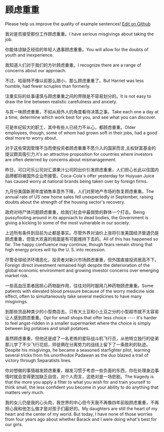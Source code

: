 # 顾虑重重

Please help us improve the quality of example sentences! [Edit on Github](https://github.com/jiyushe/jiyu-example-sentence-source/blob/main/chinese/gulvchongchong.md)

<p><span class="chinese">我对是否接受那份工作顾虑重重。</span><span class="english">I have serious misgivings about taking the job.</span></p>

<p><span class="chinese">你能体谅缺乏经验的年轻人遇事顾虑重重。</span><span class="english">You will allow for the doubts of youth and inexperience.</span></p>

<p><span class="chinese">我知道人们对于我们的方针顾虑重重。</span><span class="english">I recognize there are a range of concerns about our approach.</span></p>

<p><span class="chinese">不过，哈丽特不像以前那么胆小，那么顾虑重重了。</span><span class="english">But Harriet was less humble, had fewer scruples than formerly.</span></p>

<p><span class="chinese">注重实际的处事谨慎与顾虑重重之间的界限是不容易划分的。</span><span class="english">It is not easy to draw the line between realistic carefulness and anxiety.</span></p>

<p><span class="chinese">与其一味顾虑重重，不如从局外人的角度看待决策之事。</span><span class="english">Take each one a day at a time, determine which work best for you, and see what you can discover.</span></p>

<p><span class="chinese">可是年纪较大的职工，其中有些人已经力不从心，都顾虑重重。</span><span class="english">Older employees, though, some of whom had grown soft in their jobs, had a good deal more to worry about.</span></p>

<p><span class="chinese">对于这些常因管理不当而使投资者顾虑重重不愿介入的国家而言,主权财富基金的提议颇具吸引力.</span><span class="english">It's an attractive proposition for countries where investors are often deterred by concerns about mismanagement.</span></p>

<p><span class="chinese">昨日，可口可乐公司对汇源果汁公司的出价引发顾虑重重，人们担心长此以往国内品牌都将被国外企业所接管。</span><span class="english">Coca-Cola's offer yesterday for Huiyuan Juice has caused worry at national brands being taken over by foreign firms.</span></p>

<p><span class="chinese">九月份美国新房年度销售率意外下降，人们对房地产市场的恢复顾虑重重。</span><span class="english">The annual rate of US new home sales fell unexpectedly in September, raising doubts about the strength of the housing sector's recovery.</span></p>

<p><span class="chinese">政府对待尸体问题顾虑重重，给我们社会中最弱势的群体一个打击。</span><span class="english">Being pussyfooting around in its approach to dead bodies, the Government is giving a kicking to some of the most vulnerable in our society.</span></p>

<p><span class="chinese">上述所有条件到目前为止都是事实。尽管外界对油价上涨将引发美国经济衰退仍是顾虑重重，但皆大欢喜的局面是有可能维持下去的。</span><span class="english">All of this has happened so far. The happy confluence may continue, though fears remain strong that high energy prices will tip the U. S. into recession.</span></p>

<p><span class="chinese">尽管全球经济环境恶化，投资者对新兴市场顾虑重重，但外国直接投资居高不下。</span><span class="english">Foreign direct investment remained high despite the deterioration of the global economic environment and growing investor concerns over emerging market risk.</span></p>

<p><span class="chinese">一些高血压患者因担心药物副作用，往往对同时服用几种药物顾虑重重。</span><span class="english">Some patients with elevated blood pressure because of the worry medicine side effect, often to simultaneously take several medicines to have many misgivings.</span></p>

<p><span class="chinese">到那些货品种类少的小型商店去。只有大土豆和小土豆之分的小型超市就不太容易让人感到顾虑重重。</span><span class="english">Opt for small shops that offer less choice ---- it's harder to feel angst-ridden in a smaller supermarket where the choice is simply between big potatoes and small potatoes.</span></p>

<p><span class="chinese">虽然顾虑重重，但他还是成了一名老练的星际战斗机飞行员，从他特立独行的徒弟那儿学了不少飞行花招，师徒俩在分离势力的战线上留下了一条胜利的轨迹。</span><span class="english">Despite his misgivings, he became a seasoned starfighter pilot, learning several tricks from his unorthodox Padawan as the duo blazed a trail of victory through Separatists lines.</span></p>

<p><span class="chinese">你对想做的事情越发顾虑重重，越发习惯于考虑一些负面的东西，你在处理身边事情时就会变得更加缺乏自信，对个人而言，这绝对是一场悲剧。</span><span class="english">The tragedy is that the more you apply a filter to what you wish for and train yourself to think small, the less confident you become in your ability to do anything that matters very much.</span></p>

<p><span class="chinese">我的女儿仍是我的心头肉，我世界的中心但今天我不再像四年前般顾虑重重，不再担心我和他怎么做才是对孩子们最好的。</span><span class="english">My daughters are still the heart of my heart and the center of my world. But today, I have none of those worries from four years ago about whether Barack and I were doing what's best for our girls.</span></p>

